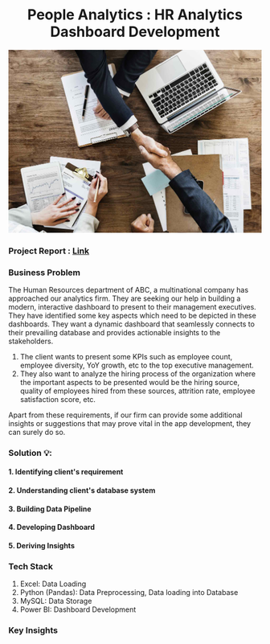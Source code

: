 <h1 align="center">People Analytics : HR Analytics Dashboard Development</h1>


<img width="1000" src="https://github.com/Mangeshgp14/People-Analytics-HR-Analytics-Dashboard-Development-/blob/main/HR%20Analytics.jpg" >

<h3>Project Report : <a href="https://docs.google.com/document/d/1rnj3-LmxuiUeKIMZCYmahlwEMm9ZHICnR6tiuZkZqok/edit?usp=sharing">Link</a></h3>

<h3>Business Problem</h3>
<p>
The Human Resources department of ABC, a multinational company has approached our analytics firm. They are seeking our help in building a modern, interactive dashboard to present to their management executives.
They have identified some key aspects which need to be depicted in these dashboards.
They want a dynamic dashboard that seamlessly connects to their prevailing database and provides actionable insights to the stakeholders.
<ol>
   <li> The client wants to present some KPIs such as employee count, employee diversity, YoY growth, etc to the top executive management.
   </li>
   <li>They also want to analyze the hiring process of the organization where the important aspects to be presented would be the hiring source, quality of employees hired from these sources, attrition rate, employee satisfaction score, etc.
   </li>
 </ol>
 Apart from these requirements, if our firm can provide some additional insights or suggestions that may prove vital in the app development, they can surely do so.
</p>

<h3>Solution 💡:</h3>

<h4>1. Identifying client's requirement </h4>
<h4>2. Understanding client's database system </h4>
<h4>3. Building Data Pipeline </h4>
<h4>4. Developing Dashboard </h4>
<h4>5. Deriving Insights </h4>




<h3>Tech Stack</h3>

 <ol>
  <li>
   Excel: Data Loading
  </li>
    <li>
   Python (Pandas): Data Preprocessing, Data loading into Database
  </li>
    <li>
   MySQL: Data Storage
  </li>
    <li>
   Power BI: Dashboard Development
  </li>
 </ol>
 

<h3>Key Insights</h3>
